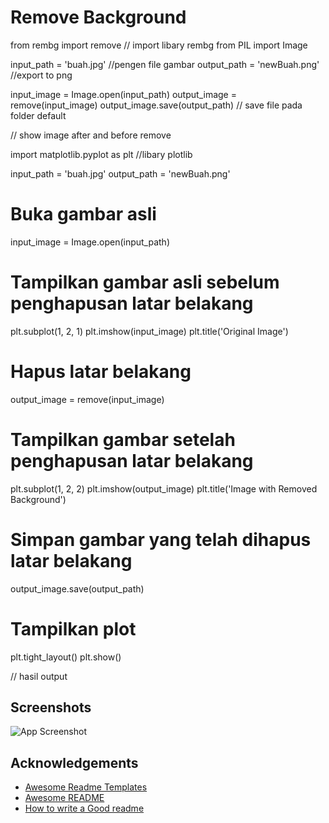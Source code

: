 
# Remove Background

from rembg import remove // import libary rembg
from PIL import Image

input_path = 'buah.jpg' //pengen file gambar 
output_path = 'newBuah.png' //export to png

input_image = Image.open(input_path)
output_image = remove(input_image)
output_image.save(output_path) // save file pada folder default

// show image after and before remove

import matplotlib.pyplot as plt //libary plotlib 

input_path = 'buah.jpg'
output_path = 'newBuah.png'

# Buka gambar asli
input_image = Image.open(input_path)

# Tampilkan gambar asli sebelum penghapusan latar belakang
plt.subplot(1, 2, 1)
plt.imshow(input_image)
plt.title('Original Image')

# Hapus latar belakang
output_image = remove(input_image)

# Tampilkan gambar setelah penghapusan latar belakang
plt.subplot(1, 2, 2)
plt.imshow(output_image)
plt.title('Image with Removed Background')

# Simpan gambar yang telah dihapus latar belakang
output_image.save(output_path)

# Tampilkan plot
plt.tight_layout()
plt.show()

// hasil output





## Screenshots


![App Screenshot](https://via.placeholder.com/468x300?text=App+Screenshot+Here)



## Acknowledgements

 - [Awesome Readme Templates](https://awesomeopensource.com/project/elangosundar/awesome-README-templates)
 - [Awesome README](https://github.com/matiassingers/awesome-readme)
 - [How to write a Good readme](https://bulldogjob.com/news/449-how-to-write-a-good-readme-for-your-github-project)

